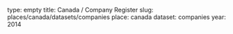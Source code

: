 type: empty
title: Canada / Company Register
slug: places/canada/datasets/companies
place: canada
dataset: companies
year: 2014

